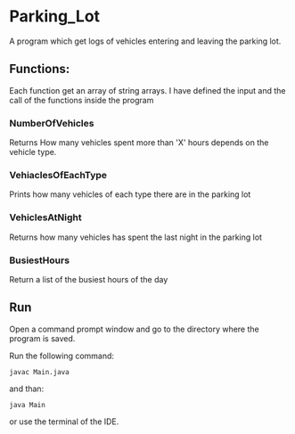 # Parking_Lot
A program which get logs of vehicles entering and leaving the parking lot.

## Functions:
Each function get an array of string arrays.
I have defined the input and the call of the functions inside the program

### NumberOfVehicles
Returns How many vehicles spent more than 'X' hours depends on the vehicle type.

### VehiaclesOfEachType
Prints how many vehicles of each type there are in the parking lot

### VehiclesAtNight
Returns how many vehicles has spent the last night in the parking lot

### BusiestHours
Return a list of the busiest hours of the day



## Run

Open a command prompt window and go to the directory where the program is saved.

Run the following command:

```shell
javac Main.java
```

and than:

```shell
java Main
```

or use the terminal of the IDE.

